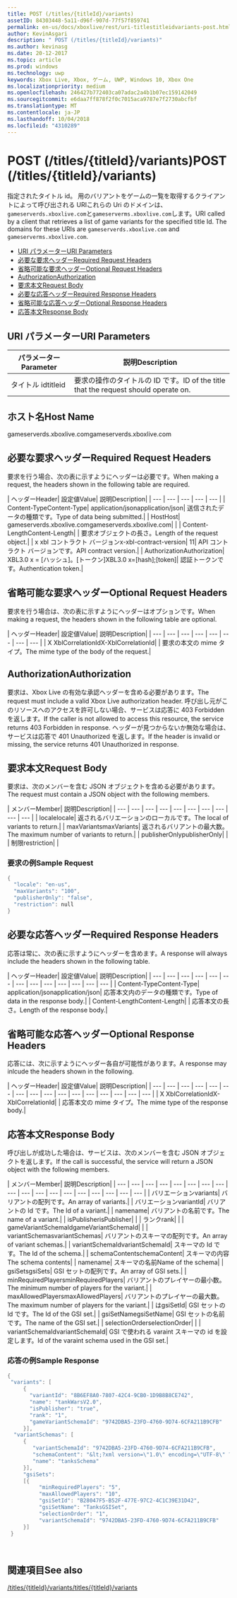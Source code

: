 ```yaml
---
title: POST (/titles/{titleId}/variants)
assetID: 84303448-5a11-d96f-907d-77f57f859741
permalink: en-us/docs/xboxlive/rest/uri-titlestitleidvariants-post.html
author: KevinAsgari
description: " POST (/titles/{titleId}/variants)"
ms.author: kevinasg
ms.date: 20-12-2017
ms.topic: article
ms.prod: windows
ms.technology: uwp
keywords: Xbox Live, Xbox, ゲーム, UWP, Windows 10, Xbox One
ms.localizationpriority: medium
ms.openlocfilehash: 246427b772403ca07adac2a4b1b07ec159142049
ms.sourcegitcommit: e6daa7ff878f2f0c7015aca9787e7f2730abcfbf
ms.translationtype: MT
ms.contentlocale: ja-JP
ms.lasthandoff: 10/04/2018
ms.locfileid: "4310289"
---
```

# <a name="post-titlestitleidvariants"></a><span data-ttu-id="6ae32-104">POST (/titles/{titleId}/variants)</span><span class="sxs-lookup"><span data-stu-id="6ae32-104">POST (/titles/{titleId}/variants)</span></span>
<span data-ttu-id="6ae32-105">指定されたタイトル id。 用のバリアントをゲームの一覧を取得するクライアントによって呼び出される URIこれらの Uri のドメインは、`gameserverds.xboxlive.com`と`gameserverms.xboxlive.com`します。</span><span class="sxs-lookup"><span data-stu-id="6ae32-105">URI called by a client that retrieves a list of game variants for the specified title Id. The domains for these URIs are `gameserverds.xboxlive.com` and `gameserverms.xboxlive.com`.</span></span>
 
  * [<span data-ttu-id="6ae32-106">URI パラメーター</span><span class="sxs-lookup"><span data-stu-id="6ae32-106">URI Parameters</span></span>](#ID4EZ)
  * [<span data-ttu-id="6ae32-107">必要な要求ヘッダー</span><span class="sxs-lookup"><span data-stu-id="6ae32-107">Required Request Headers</span></span>](#ID4EIB)
  * [<span data-ttu-id="6ae32-108">省略可能な要求ヘッダー</span><span class="sxs-lookup"><span data-stu-id="6ae32-108">Optional Request Headers</span></span>](#ID4EED)
  * [<span data-ttu-id="6ae32-109">Authorization</span><span class="sxs-lookup"><span data-stu-id="6ae32-109">Authorization</span></span>](#ID4E3D)
  * [<span data-ttu-id="6ae32-110">要求本文</span><span class="sxs-lookup"><span data-stu-id="6ae32-110">Request Body</span></span>](#ID4EEE)
  * [<span data-ttu-id="6ae32-111">必要な応答ヘッダー</span><span class="sxs-lookup"><span data-stu-id="6ae32-111">Required Response Headers</span></span>](#ID4ELF)
  * [<span data-ttu-id="6ae32-112">省略可能な応答ヘッダー</span><span class="sxs-lookup"><span data-stu-id="6ae32-112">Optional Response Headers</span></span>](#ID4EMG)
  * [<span data-ttu-id="6ae32-113">応答本文</span><span class="sxs-lookup"><span data-stu-id="6ae32-113">Response Body</span></span>](#ID4EEH)
 
<a id="ID4EZ"></a>

 
## <a name="uri-parameters"></a><span data-ttu-id="6ae32-114">URI パラメーター</span><span class="sxs-lookup"><span data-stu-id="6ae32-114">URI Parameters</span></span>
 
| <span data-ttu-id="6ae32-115">パラメーター</span><span class="sxs-lookup"><span data-stu-id="6ae32-115">Parameter</span></span>| <span data-ttu-id="6ae32-116">説明</span><span class="sxs-lookup"><span data-stu-id="6ae32-116">Description</span></span>| 
| --- | --- | 
| <span data-ttu-id="6ae32-117">タイトル id</span><span class="sxs-lookup"><span data-stu-id="6ae32-117">titleid</span></span>| <span data-ttu-id="6ae32-118">要求の操作のタイトルの ID です。</span><span class="sxs-lookup"><span data-stu-id="6ae32-118">ID of the title that the request should operate on.</span></span>| 
  
<a id="ID5EG"></a>

 
## <a name="host-name"></a><span data-ttu-id="6ae32-119">ホスト名</span><span class="sxs-lookup"><span data-stu-id="6ae32-119">Host Name</span></span>

<span data-ttu-id="6ae32-120">gameserverds.xboxlive.com</span><span class="sxs-lookup"><span data-stu-id="6ae32-120">gameserverds.xboxlive.com</span></span>
 
<a id="ID4EIB"></a>

 
## <a name="required-request-headers"></a><span data-ttu-id="6ae32-121">必要な要求ヘッダー</span><span class="sxs-lookup"><span data-stu-id="6ae32-121">Required Request Headers</span></span>
 
<span data-ttu-id="6ae32-122">要求を行う場合、次の表に示すようにヘッダーは必要です。</span><span class="sxs-lookup"><span data-stu-id="6ae32-122">When making a request, the headers shown in the following table are required.</span></span>
 
| <span data-ttu-id="6ae32-123">ヘッダー</span><span class="sxs-lookup"><span data-stu-id="6ae32-123">Header</span></span>| <span data-ttu-id="6ae32-124">設定値</span><span class="sxs-lookup"><span data-stu-id="6ae32-124">Value</span></span>| <span data-ttu-id="6ae32-125">説明</span><span class="sxs-lookup"><span data-stu-id="6ae32-125">Description</span></span>| 
| --- | --- | --- | --- | --- | 
| <span data-ttu-id="6ae32-126">Content-Type</span><span class="sxs-lookup"><span data-stu-id="6ae32-126">Content-Type</span></span>| <span data-ttu-id="6ae32-127">application/json</span><span class="sxs-lookup"><span data-stu-id="6ae32-127">application/json</span></span>| <span data-ttu-id="6ae32-128">送信されたデータの種類です。</span><span class="sxs-lookup"><span data-stu-id="6ae32-128">Type of data being submitted.</span></span>| 
| <span data-ttu-id="6ae32-129">Host</span><span class="sxs-lookup"><span data-stu-id="6ae32-129">Host</span></span>| <span data-ttu-id="6ae32-130">gameserverds.xboxlive.com</span><span class="sxs-lookup"><span data-stu-id="6ae32-130">gameserverds.xboxlive.com</span></span>|  | 
| <span data-ttu-id="6ae32-131">Content-Length</span><span class="sxs-lookup"><span data-stu-id="6ae32-131">Content-Length</span></span>|  | <span data-ttu-id="6ae32-132">要求オブジェクトの長さ。</span><span class="sxs-lookup"><span data-stu-id="6ae32-132">Length of the request object.</span></span>| 
| <span data-ttu-id="6ae32-133">x xbl コントラクト バージョン</span><span class="sxs-lookup"><span data-stu-id="6ae32-133">x-xbl-contract-version</span></span>| <span data-ttu-id="6ae32-134">1</span><span class="sxs-lookup"><span data-stu-id="6ae32-134">1</span></span>| <span data-ttu-id="6ae32-135">API コントラクト バージョンです。</span><span class="sxs-lookup"><span data-stu-id="6ae32-135">API contract version.</span></span>| 
| <span data-ttu-id="6ae32-136">Authorization</span><span class="sxs-lookup"><span data-stu-id="6ae32-136">Authorization</span></span>| <span data-ttu-id="6ae32-137">XBL3.0 x = [ハッシュ]。[トークン]</span><span class="sxs-lookup"><span data-stu-id="6ae32-137">XBL3.0 x=[hash];[token]</span></span>| <span data-ttu-id="6ae32-138">認証トークンです。</span><span class="sxs-lookup"><span data-stu-id="6ae32-138">Authentication token.</span></span>| 
  
<a id="ID4EED"></a>

 
## <a name="optional-request-headers"></a><span data-ttu-id="6ae32-139">省略可能な要求ヘッダー</span><span class="sxs-lookup"><span data-stu-id="6ae32-139">Optional Request Headers</span></span>
 
<span data-ttu-id="6ae32-140">要求を行う場合は、次の表に示すようにヘッダーはオプションです。</span><span class="sxs-lookup"><span data-stu-id="6ae32-140">When making a request, the headers shown in the following table are optional.</span></span>
 
| <span data-ttu-id="6ae32-141">ヘッダー</span><span class="sxs-lookup"><span data-stu-id="6ae32-141">Header</span></span>| <span data-ttu-id="6ae32-142">設定値</span><span class="sxs-lookup"><span data-stu-id="6ae32-142">Value</span></span>| <span data-ttu-id="6ae32-143">説明</span><span class="sxs-lookup"><span data-stu-id="6ae32-143">Description</span></span>| 
| --- | --- | --- | --- | --- | --- | --- | --- | 
| <span data-ttu-id="6ae32-144">X XblCorrelationId</span><span class="sxs-lookup"><span data-stu-id="6ae32-144">X-XblCorrelationId</span></span>|  | <span data-ttu-id="6ae32-145">要求の本文の mime タイプ。</span><span class="sxs-lookup"><span data-stu-id="6ae32-145">The mime type of the body of the request.</span></span>| 
  
<a id="ID4E3D"></a>

 
## <a name="authorization"></a><span data-ttu-id="6ae32-146">Authorization</span><span class="sxs-lookup"><span data-stu-id="6ae32-146">Authorization</span></span>

<span data-ttu-id="6ae32-147">要求は、Xbox Live の有効な承認ヘッダーを含める必要があります。</span><span class="sxs-lookup"><span data-stu-id="6ae32-147">The request must include a valid Xbox Live authorization header.</span></span> <span data-ttu-id="6ae32-148">呼び出し元がこのリソースへのアクセスを許可しない場合、サービスは応答に 403 Forbidden を返します。</span><span class="sxs-lookup"><span data-stu-id="6ae32-148">If the caller is not allowed to access this resource, the service returns 403 Forbidden in response.</span></span> <span data-ttu-id="6ae32-149">ヘッダーが見つからないか無効な場合は、サービスは応答で 401 Unauthorized を返します。</span><span class="sxs-lookup"><span data-stu-id="6ae32-149">If the header is invalid or missing, the service returns 401 Unauthorized in response.</span></span>
 
<a id="ID4EEE"></a>

 
## <a name="request-body"></a><span data-ttu-id="6ae32-150">要求本文</span><span class="sxs-lookup"><span data-stu-id="6ae32-150">Request Body</span></span>
 
<span data-ttu-id="6ae32-151">要求は、次のメンバーを含む JSON オブジェクトを含める必要があります。</span><span class="sxs-lookup"><span data-stu-id="6ae32-151">The request must contain a JSON object with the following members.</span></span>
 
| <span data-ttu-id="6ae32-152">メンバー</span><span class="sxs-lookup"><span data-stu-id="6ae32-152">Member</span></span>| <span data-ttu-id="6ae32-153">説明</span><span class="sxs-lookup"><span data-stu-id="6ae32-153">Description</span></span>| 
| --- | --- | --- | --- | --- | --- | --- | --- | --- | --- | 
| <span data-ttu-id="6ae32-154">locale</span><span class="sxs-lookup"><span data-stu-id="6ae32-154">locale</span></span>| <span data-ttu-id="6ae32-155">返されるバリエーションのローカルです。</span><span class="sxs-lookup"><span data-stu-id="6ae32-155">The local of variants to return.</span></span>| 
| <span data-ttu-id="6ae32-156">maxVariants</span><span class="sxs-lookup"><span data-stu-id="6ae32-156">maxVariants</span></span>| <span data-ttu-id="6ae32-157">返されるバリアントの最大数。</span><span class="sxs-lookup"><span data-stu-id="6ae32-157">The maximum number of variants to return.</span></span>| 
| <span data-ttu-id="6ae32-158">publisherOnly</span><span class="sxs-lookup"><span data-stu-id="6ae32-158">publisherOnly</span></span>|  | 
| <span data-ttu-id="6ae32-159">制限</span><span class="sxs-lookup"><span data-stu-id="6ae32-159">restriction</span></span>|  | 
 
<a id="ID4EDF"></a>

 
### <a name="sample-request"></a><span data-ttu-id="6ae32-160">要求の例</span><span class="sxs-lookup"><span data-stu-id="6ae32-160">Sample Request</span></span>
 

```cpp
{
  "locale": "en-us",
  "maxVariants": "100",
  "publisherOnly": "false",
  "restriction": null
}

```

   
<a id="ID4ELF"></a>

 
## <a name="required-response-headers"></a><span data-ttu-id="6ae32-161">必要な応答ヘッダー</span><span class="sxs-lookup"><span data-stu-id="6ae32-161">Required Response Headers</span></span>
 
<span data-ttu-id="6ae32-162">応答は常に、次の表に示すようにヘッダーを含めます。</span><span class="sxs-lookup"><span data-stu-id="6ae32-162">A response will always include the headers shown in the following table.</span></span>
 
| <span data-ttu-id="6ae32-163">ヘッダー</span><span class="sxs-lookup"><span data-stu-id="6ae32-163">Header</span></span>| <span data-ttu-id="6ae32-164">設定値</span><span class="sxs-lookup"><span data-stu-id="6ae32-164">Value</span></span>| <span data-ttu-id="6ae32-165">説明</span><span class="sxs-lookup"><span data-stu-id="6ae32-165">Description</span></span>| 
| --- | --- | --- | --- | --- | --- | --- | --- | --- | --- | --- | --- | --- | 
| <span data-ttu-id="6ae32-166">Content-Type</span><span class="sxs-lookup"><span data-stu-id="6ae32-166">Content-Type</span></span>| <span data-ttu-id="6ae32-167">application/json</span><span class="sxs-lookup"><span data-stu-id="6ae32-167">application/json</span></span>| <span data-ttu-id="6ae32-168">応答本文内のデータの種類です。</span><span class="sxs-lookup"><span data-stu-id="6ae32-168">Type of data in the response body.</span></span>| 
| <span data-ttu-id="6ae32-169">Content-Length</span><span class="sxs-lookup"><span data-stu-id="6ae32-169">Content-Length</span></span>|  | <span data-ttu-id="6ae32-170">応答本文の長さ。</span><span class="sxs-lookup"><span data-stu-id="6ae32-170">Length of the response body.</span></span>| 
  
<a id="ID4EMG"></a>

 
## <a name="optional-response-headers"></a><span data-ttu-id="6ae32-171">省略可能な応答ヘッダー</span><span class="sxs-lookup"><span data-stu-id="6ae32-171">Optional Response Headers</span></span>
 
<span data-ttu-id="6ae32-172">応答には、次に示すようにヘッダー各自が可能性があります。</span><span class="sxs-lookup"><span data-stu-id="6ae32-172">A response may inlcude the headers shown in the following.</span></span>
 
| <span data-ttu-id="6ae32-173">ヘッダー</span><span class="sxs-lookup"><span data-stu-id="6ae32-173">Header</span></span>| <span data-ttu-id="6ae32-174">設定値</span><span class="sxs-lookup"><span data-stu-id="6ae32-174">Value</span></span>| <span data-ttu-id="6ae32-175">説明</span><span class="sxs-lookup"><span data-stu-id="6ae32-175">Description</span></span>| 
| --- | --- | --- | --- | --- | --- | --- | --- | --- | --- | --- | --- | --- | --- | --- | --- | 
| <span data-ttu-id="6ae32-176">X XblCorrelationId</span><span class="sxs-lookup"><span data-stu-id="6ae32-176">X-XblCorrelationId</span></span>|  | <span data-ttu-id="6ae32-177">応答本文の mime タイプ。</span><span class="sxs-lookup"><span data-stu-id="6ae32-177">The mime type of the response body.</span></span>| 
  
<a id="ID4EEH"></a>

 
## <a name="response-body"></a><span data-ttu-id="6ae32-178">応答本文</span><span class="sxs-lookup"><span data-stu-id="6ae32-178">Response Body</span></span>
 
<span data-ttu-id="6ae32-179">呼び出しが成功した場合は、サービスは、次のメンバーを含む JSON オブジェクトを返します。</span><span class="sxs-lookup"><span data-stu-id="6ae32-179">If the call is successful, the service will return a JSON object with the following members.</span></span>
 
| <span data-ttu-id="6ae32-180">メンバー</span><span class="sxs-lookup"><span data-stu-id="6ae32-180">Member</span></span>| <span data-ttu-id="6ae32-181">説明</span><span class="sxs-lookup"><span data-stu-id="6ae32-181">Description</span></span>| 
| --- | --- | --- | --- | --- | --- | --- | --- | --- | --- | --- | --- | --- | --- | --- | --- | --- | --- | 
| <span data-ttu-id="6ae32-182">バリエーション</span><span class="sxs-lookup"><span data-stu-id="6ae32-182">variants</span></span>| <span data-ttu-id="6ae32-183">バリアントの配列です。</span><span class="sxs-lookup"><span data-stu-id="6ae32-183">An array of variants.</span></span>| 
| <span data-ttu-id="6ae32-184">バリエーション</span><span class="sxs-lookup"><span data-stu-id="6ae32-184">variantId</span></span>| <span data-ttu-id="6ae32-185">バリアントの Id です。</span><span class="sxs-lookup"><span data-stu-id="6ae32-185">The Id of a variant.</span></span>| 
| <span data-ttu-id="6ae32-186">name</span><span class="sxs-lookup"><span data-stu-id="6ae32-186">name</span></span>| <span data-ttu-id="6ae32-187">バリアントの名前です。</span><span class="sxs-lookup"><span data-stu-id="6ae32-187">The name of a variant.</span></span>| 
| <span data-ttu-id="6ae32-188">isPublisher</span><span class="sxs-lookup"><span data-stu-id="6ae32-188">isPublisher</span></span>|  | 
| <span data-ttu-id="6ae32-189">ランク</span><span class="sxs-lookup"><span data-stu-id="6ae32-189">rank</span></span>|  | 
| <span data-ttu-id="6ae32-190">gameVariantSchemaId</span><span class="sxs-lookup"><span data-stu-id="6ae32-190">gameVariantSchemaId</span></span>|  | 
| <span data-ttu-id="6ae32-191">variantSchemas</span><span class="sxs-lookup"><span data-stu-id="6ae32-191">variantSchemas</span></span>| <span data-ttu-id="6ae32-192">バリアントのスキーマの配列です。</span><span class="sxs-lookup"><span data-stu-id="6ae32-192">An array of variant schemas.</span></span>| 
| <span data-ttu-id="6ae32-193">variantSchemaId</span><span class="sxs-lookup"><span data-stu-id="6ae32-193">variantSchemaId</span></span>| <span data-ttu-id="6ae32-194">スキーマの Id です。</span><span class="sxs-lookup"><span data-stu-id="6ae32-194">The Id of the schema.</span></span>| 
| <span data-ttu-id="6ae32-195">schemaContent</span><span class="sxs-lookup"><span data-stu-id="6ae32-195">schemaContent</span></span>| <span data-ttu-id="6ae32-196">スキーマの内容</span><span class="sxs-lookup"><span data-stu-id="6ae32-196">The schema contents</span></span>| 
| <span data-ttu-id="6ae32-197">name</span><span class="sxs-lookup"><span data-stu-id="6ae32-197">name</span></span>| <span data-ttu-id="6ae32-198">スキーマの名前</span><span class="sxs-lookup"><span data-stu-id="6ae32-198">Name of the schema</span></span>| 
| <span data-ttu-id="6ae32-199">gsiSets</span><span class="sxs-lookup"><span data-stu-id="6ae32-199">gsiSets</span></span>| <span data-ttu-id="6ae32-200">GSI セットの配列です。</span><span class="sxs-lookup"><span data-stu-id="6ae32-200">An array of GSI sets.</span></span>| 
| <span data-ttu-id="6ae32-201">minRequiredPlayers</span><span class="sxs-lookup"><span data-stu-id="6ae32-201">minRequiredPlayers</span></span>| <span data-ttu-id="6ae32-202">バリアントのプレイヤーの最小数。</span><span class="sxs-lookup"><span data-stu-id="6ae32-202">The minimum number of players for the variant.</span></span>| 
| <span data-ttu-id="6ae32-203">maxAllowedPlayers</span><span class="sxs-lookup"><span data-stu-id="6ae32-203">maxAllowedPlayers</span></span>| <span data-ttu-id="6ae32-204">バリアントのプレイヤーの最大数。</span><span class="sxs-lookup"><span data-stu-id="6ae32-204">The maximum number of players for the variant.</span></span>| 
| <span data-ttu-id="6ae32-205">は</span><span class="sxs-lookup"><span data-stu-id="6ae32-205">gsiSetId</span></span>| <span data-ttu-id="6ae32-206">GSI セットの Id です。</span><span class="sxs-lookup"><span data-stu-id="6ae32-206">The Id of the GSI set.</span></span>| 
| <span data-ttu-id="6ae32-207">gsiSetName</span><span class="sxs-lookup"><span data-stu-id="6ae32-207">gsiSetName</span></span>| <span data-ttu-id="6ae32-208">GSI セットの名前です。</span><span class="sxs-lookup"><span data-stu-id="6ae32-208">The name of the GSI set.</span></span>| 
| <span data-ttu-id="6ae32-209">selectionOrder</span><span class="sxs-lookup"><span data-stu-id="6ae32-209">selectionOrder</span></span>|  | 
| <span data-ttu-id="6ae32-210">variantSchemaId</span><span class="sxs-lookup"><span data-stu-id="6ae32-210">variantSchemaId</span></span>| <span data-ttu-id="6ae32-211">GSI で使われる varaint スキーマの id を設定します。</span><span class="sxs-lookup"><span data-stu-id="6ae32-211">Id of the varaint schema used in the GSI set.</span></span>| 
 
<a id="ID4EYBAC"></a>

 
### <a name="sample-response"></a><span data-ttu-id="6ae32-212">応答の例</span><span class="sxs-lookup"><span data-stu-id="6ae32-212">Sample Response</span></span>
 

```cpp
{
 "variants": [
     { 
       "variantId": "8B6EF8A0-7807-42C4-9CB0-1D9B8B8CE742", 
       "name": "tankWarsV2.0",
       "isPublisher": "true",
       "rank": "1",
       "gameVariantSchemaId": "9742DBA5-23FD-4760-9D74-6CFA211B9CFB"
     }],
  "variantSchemas": [
     {
        "variantSchemaId": "9742DBA5-23FD-4760-9D74-6CFA211B9CFB",
        "schemaContent": "&lt;?xml version=\"1.0\" encoding=\"UTF-8\" ?>&lt;xs:schema xmlns:xs=\"http://www.w3.org/2001/XMLSchema\">&lt;xs:element name=\"root\">&lt;/xs:element>&lt;/xs:schema>"
        "name": "tanksSchema"
     }],
     "gsiSets":
     [{ 
          "minRequiredPlayers": "5", 
          "maxAllowedPlayers": "10", 
          "gsiSetId": "B28047F5-B52F-477E-97C2-4C1C39E31D42",
          "gsiSetName": "TanksGSISet",
          "selectionOrder": "1",
          "variantSchemaId": "9742DBA5-23FD-4760-9D74-6CFA211B9CFB"
     }]
 }

  

```

   
<a id="ID4ERCAC"></a>

 
## <a name="see-also"></a><span data-ttu-id="6ae32-213">関連項目</span><span class="sxs-lookup"><span data-stu-id="6ae32-213">See also</span></span>
 [<span data-ttu-id="6ae32-214">/titles/{titleId}/variants</span><span class="sxs-lookup"><span data-stu-id="6ae32-214">/titles/{titleId}/variants</span></span>](uri-titlestitleidvariants.md)

  